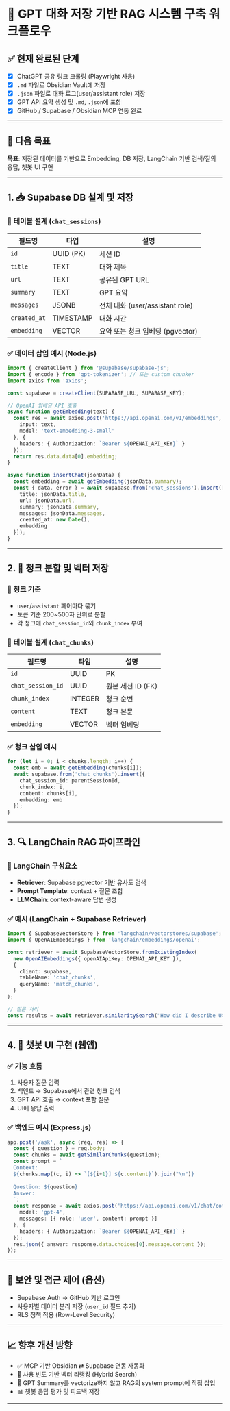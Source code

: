 # 🧠 GPT 대화 저장 기반 RAG 시스템 구축 워크플로우

## ✅ 현재 완료된 단계
- [x] ChatGPT 공유 링크 크롤링 (Playwright 사용)
- [x] `.md` 파일로 Obsidian Vault에 저장
- [x] `.json` 파일로 대화 로그(user/assistant role) 저장
- [x] GPT API 요약 생성 및 `.md`, `.json`에 포함
- [x] GitHub / Supabase / Obsidian MCP 연동 완료

---

## 🔄 다음 목표
**목표**: 저장된 데이터를 기반으로 Embedding, DB 저장, LangChain 기반 검색/질의 응답, 챗봇 UI 구현

---

## 1. 📥 Supabase DB 설계 및 저장

### 📌 테이블 설계 (`chat_sessions`)
| 필드명         | 타입             | 설명 |
|----------------|------------------|------|
| `id`           | UUID (PK)        | 세션 ID |
| `title`        | TEXT             | 대화 제목 |
| `url`          | TEXT             | 공유된 GPT URL |
| `summary`      | TEXT             | GPT 요약 |
| `messages`     | JSONB            | 전체 대화 (user/assistant role) |
| `created_at`   | TIMESTAMP        | 대화 시간 |
| `embedding`    | VECTOR           | 요약 또는 청크 임베딩 (pgvector) |

### ✅ 데이터 삽입 예시 (Node.js)
```ts
import { createClient } from '@supabase/supabase-js';
import { encode } from 'gpt-tokenizer'; // 또는 custom chunker
import axios from 'axios';

const supabase = createClient(SUPABASE_URL, SUPABASE_KEY);

// OpenAI 임베딩 API 호출
async function getEmbedding(text) {
  const res = await axios.post('https://api.openai.com/v1/embeddings', {
    input: text,
    model: 'text-embedding-3-small'
  }, {
    headers: { Authorization: `Bearer ${OPENAI_API_KEY}` }
  });
  return res.data.data[0].embedding;
}

async function insertChat(jsonData) {
  const embedding = await getEmbedding(jsonData.summary);
  const { data, error } = await supabase.from('chat_sessions').insert([{
    title: jsonData.title,
    url: jsonData.url,
    summary: jsonData.summary,
    messages: jsonData.messages,
    created_at: new Date(),
    embedding
  }]);
}
```

---

## 2. 🧩 청크 분할 및 벡터 저장

### 📌 청크 기준
- `user`/`assistant` 페어마다 묶기
- 토큰 기준 200~500자 단위로 분할
- 각 청크에 `chat_session_id`와 `chunk_index` 부여

### 📌 테이블 설계 (`chat_chunks`)
| 필드명           | 타입       | 설명 |
|------------------|------------|------|
| `id`             | UUID       | PK |
| `chat_session_id`| UUID       | 원본 세션 ID (FK) |
| `chunk_index`    | INTEGER    | 청크 순번 |
| `content`        | TEXT       | 청크 본문 |
| `embedding`      | VECTOR     | 벡터 임베딩 |

### ✅ 청크 삽입 예시
```ts
for (let i = 0; i < chunks.length; i++) {
  const emb = await getEmbedding(chunks[i]);
  await supabase.from('chat_chunks').insert({
    chat_session_id: parentSessionId,
    chunk_index: i,
    content: chunks[i],
    embedding: emb
  });
}
```

---

## 3. 🔍 LangChain RAG 파이프라인

### 🧠 LangChain 구성요소
- **Retriever**: Supabase pgvector 기반 유사도 검색
- **Prompt Template**: context + 질문 조합
- **LLMChain**: context-aware 답변 생성

### ✅ 예시 (LangChain + Supabase Retriever)
```ts
import { SupabaseVectorStore } from 'langchain/vectorstores/supabase';
import { OpenAIEmbeddings } from 'langchain/embeddings/openai';

const retriever = await SupabaseVectorStore.fromExistingIndex(
  new OpenAIEmbeddings({ openAIApiKey: OPENAI_API_KEY }),
  {
    client: supabase,
    tableName: 'chat_chunks',
    queryName: 'match_chunks',
  }
);

// 질문 처리
const results = await retriever.similaritySearch("How did I describe UX issues?", 3);
```

---

## 4. 💬 챗봇 UI 구현 (웹앱)

### ✅ 기능 흐름
1. 사용자 질문 입력
2. 백엔드 → Supabase에서 관련 청크 검색
3. GPT API 호출 → context 포함 질문
4. UI에 응답 출력

### ✅ 백엔드 예시 (Express.js)
```ts
app.post('/ask', async (req, res) => {
  const { question } = req.body;
  const chunks = await getSimilarChunks(question);
  const prompt = `
  Context:
  ${chunks.map((c, i) => `[${i+1}] ${c.content}`).join("\n")}
  
  Question: ${question}
  Answer:
  `;
  const response = await axios.post('https://api.openai.com/v1/chat/completions', {
    model: 'gpt-4',
    messages: [{ role: 'user', content: prompt }]
  }, {
    headers: { Authorization: `Bearer ${OPENAI_API_KEY}` }
  });
  res.json({ answer: response.data.choices[0].message.content });
});
```

---

## 🔐 보안 및 접근 제어 (옵션)
- Supabase Auth → GitHub 기반 로그인
- 사용자별 데이터 분리 저장 (`user_id` 필드 추가)
- RLS 정책 적용 (Row-Level Security)

---

## 📈 향후 개선 방향
- ✅ MCP 기반 Obsidian ⇄ Supabase 연동 자동화
- 📌 사용 빈도 기반 벡터 리랭킹 (Hybrid Search)
- 🧩 GPT Summary를 vectorize하지 않고 RAG의 system prompt에 직접 삽입
- 📊 챗봇 응답 평가 및 피드백 저장

---